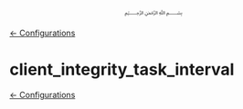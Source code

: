 <p align=center>
   ﷽
</p>

[← Configurations](/docs/CONFIGURATION.md)

# client_integrity_task_interval


[← Configurations](/docs/CONFIGURATION.md)

